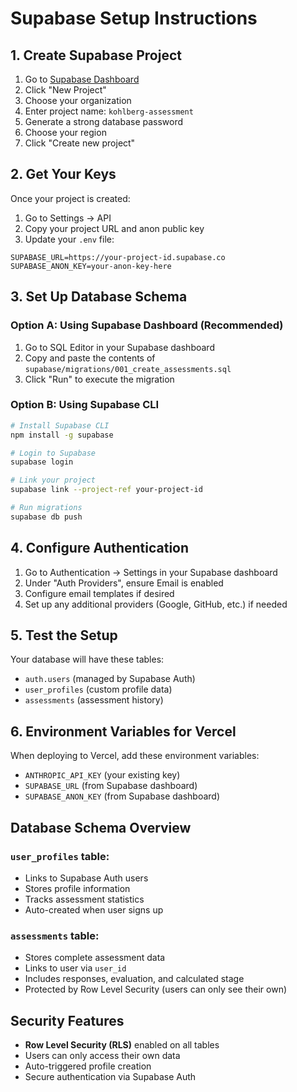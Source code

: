 # Supabase Setup Instructions

## 1. Create Supabase Project

1. Go to [Supabase Dashboard](https://supabase.com/dashboard)
2. Click "New Project"
3. Choose your organization
4. Enter project name: `kohlberg-assessment`
5. Generate a strong database password
6. Choose your region
7. Click "Create new project"

## 2. Get Your Keys

Once your project is created:

1. Go to Settings → API
2. Copy your project URL and anon public key
3. Update your `.env` file:

```env
SUPABASE_URL=https://your-project-id.supabase.co
SUPABASE_ANON_KEY=your-anon-key-here
```

## 3. Set Up Database Schema

### Option A: Using Supabase Dashboard (Recommended)
1. Go to SQL Editor in your Supabase dashboard
2. Copy and paste the contents of `supabase/migrations/001_create_assessments.sql`
3. Click "Run" to execute the migration

### Option B: Using Supabase CLI
```bash
# Install Supabase CLI
npm install -g supabase

# Login to Supabase
supabase login

# Link your project
supabase link --project-ref your-project-id

# Run migrations
supabase db push
```

## 4. Configure Authentication

1. Go to Authentication → Settings in your Supabase dashboard
2. Under "Auth Providers", ensure Email is enabled
3. Configure email templates if desired
4. Set up any additional providers (Google, GitHub, etc.) if needed

## 5. Test the Setup

Your database will have these tables:
- `auth.users` (managed by Supabase Auth)
- `user_profiles` (custom profile data)
- `assessments` (assessment history)

## 6. Environment Variables for Vercel

When deploying to Vercel, add these environment variables:
- `ANTHROPIC_API_KEY` (your existing key)
- `SUPABASE_URL` (from Supabase dashboard)
- `SUPABASE_ANON_KEY` (from Supabase dashboard)

## Database Schema Overview

### `user_profiles` table:
- Links to Supabase Auth users
- Stores profile information
- Tracks assessment statistics
- Auto-created when user signs up

### `assessments` table:
- Stores complete assessment data
- Links to user via `user_id`
- Includes responses, evaluation, and calculated stage
- Protected by Row Level Security (users can only see their own)

## Security Features

- **Row Level Security (RLS)** enabled on all tables
- Users can only access their own data
- Auto-triggered profile creation
- Secure authentication via Supabase Auth